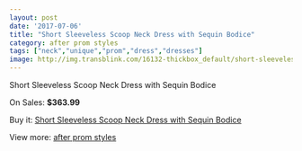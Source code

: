 ```yaml
---
layout: post
date: '2017-07-06'
title: "Short Sleeveless Scoop Neck Dress with Sequin Bodice"
category: after prom styles
tags: ["neck","unique","prom","dress","dresses"]
image: http://img.transblink.com/16132-thickbox_default/short-sleeveless-scoop-neck-dress-with-sequin-bodice.jpg
---
```

Short Sleeveless Scoop Neck Dress with Sequin Bodice

On Sales: **$363.99**
<a href="https://www.transblink.com/en/after-prom-styles/5113-short-sleeveless-scoop-neck-dress-with-sequin-bodice.html"><amp-img layout="responsive" width="600" height="600" src="//img.transblink.com/16132-thickbox_default/short-sleeveless-scoop-neck-dress-with-sequin-bodice.jpg" alt="Short Sleeveless Scoop Neck Dress with Sequin Bodice 0" /></a>
<a href="https://www.transblink.com/en/after-prom-styles/5113-short-sleeveless-scoop-neck-dress-with-sequin-bodice.html"><amp-img layout="responsive" width="600" height="600" src="//img.transblink.com/16134-thickbox_default/short-sleeveless-scoop-neck-dress-with-sequin-bodice.jpg" alt="Short Sleeveless Scoop Neck Dress with Sequin Bodice 1" /></a>
<a href="https://www.transblink.com/en/after-prom-styles/5113-short-sleeveless-scoop-neck-dress-with-sequin-bodice.html"><amp-img layout="responsive" width="600" height="600" src="//img.transblink.com/16133-thickbox_default/short-sleeveless-scoop-neck-dress-with-sequin-bodice.jpg" alt="Short Sleeveless Scoop Neck Dress with Sequin Bodice 2" /></a>

Buy it: [Short Sleeveless Scoop Neck Dress with Sequin Bodice](https://www.transblink.com/en/after-prom-styles/5113-short-sleeveless-scoop-neck-dress-with-sequin-bodice.html "Short Sleeveless Scoop Neck Dress with Sequin Bodice")

View more: [after prom styles](https://www.transblink.com/en/55-after-prom-styles "after prom styles")